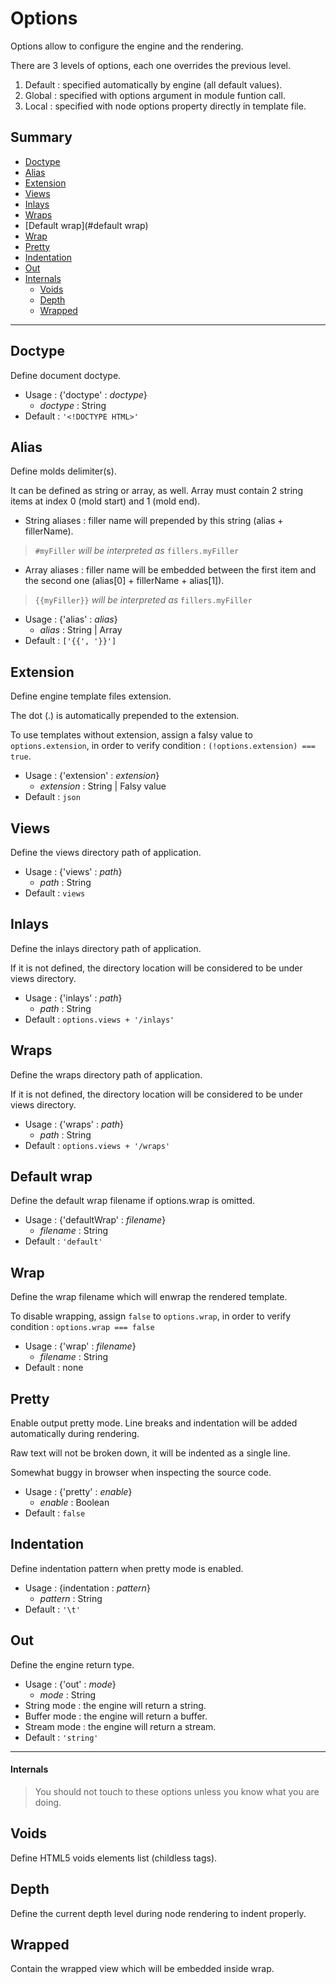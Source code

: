 Options
=======

Options allow to configure the engine and the rendering.

There are 3 levels of options, each one overrides the previous level.

1. Default : specified automatically by engine (all default values).
2. Global : specified with options argument in module funtion call.
3. Local : specified with node options property directly in template file.

Summary
-------

* [Doctype](#doctype)
* [Alias](#alias)
* [Extension](#extension)
* [Views](#views)
* [Inlays](#inlays)
* [Wraps](#wraps)
* [Default wrap](#default wrap)
* [Wrap](#wrap)
* [Pretty](#pretty)
* [Indentation](#indentation)
* [Out](#out)
* [Internals](#internals)
	* [Voids](#voids)
	* [Depth](#depth)
	* [Wrapped](#wrapped)

* * *

Doctype
-------

Define document doctype.

* Usage : {'doctype' : _doctype_}
	* _doctype_ : String
* Default : `'<!DOCTYPE HTML>'`

Alias
-----

Define molds delimiter(s).

It can be defined as string or array, as well.
Array must contain 2 string items at index 0 (mold start) and 1 (mold end).

* String aliases :
filler name will prepended by this string
(alias + fillerName).

> `#myFiller` *will be interpreted as* `fillers.myFiller`

* Array aliases :
filler name will be embedded between the first item and the second one
(alias[0] + fillerName + alias[1]).

> `{{myFiller}}` *will be interpreted as* `fillers.myFiller`

* Usage : {'alias' : _alias_}
	* _alias_ : String | Array
* Default : `['{{', '}}']`

Extension
---------

Define engine template files extension.

The dot (.) is automatically prepended to the extension.

To use templates without extension,
assign a falsy value to `options.extension`,
in order to verify condition : `(!options.extension) === true`.

* Usage : {'extension' : _extension_}
	* _extension_ : String | Falsy value
* Default : `json`

Views
-----

Define the views directory path of application.

* Usage : {'views' : _path_}
	* _path_ : String
* Default : `views`

Inlays
------

Define the inlays directory path of application.

If it is not defined, the directory location
will be considered to be under views directory.

* Usage : {'inlays' : _path_}
	* _path_ : String
* Default : `options.views + '/inlays'`

Wraps
-----

Define the wraps directory path of application.

If it is not defined, the directory location
will be considered to be under views directory.

* Usage : {'wraps' : _path_}
	* _path_ : String
* Default : `options.views + '/wraps'`

Default wrap
------------

Define the default wrap filename if options.wrap is omitted.

* Usage : {'defaultWrap' : _filename_}
	* _filename_ : String
* Default : `'default'`

Wrap
----

Define the wrap filename which will enwrap the rendered template.

To disable wrapping, assign `false` to `options.wrap`,
in order to verify condition : `options.wrap === false`

* Usage : {'wrap' : _filename_}
	* _filename_ : String
* Default : none

Pretty
------

Enable output pretty mode. Line breaks and indentation
will be added automatically during rendering.

Raw text will not be broken down, it will be indented as a single line.

Somewhat buggy in browser when inspecting the source code.

* Usage : {'pretty' : _enable_}
	* _enable_ : Boolean
* Default : `false`

Indentation
-----------

Define indentation pattern when pretty mode is enabled.

* Usage : {indentation : _pattern_}
	* _pattern_ : String
* Default : `'\t'`

Out
---

Define the engine return type.

* Usage : {'out' : _mode_}
	* _mode_ : String
* String mode : the engine will return a string.
* Buffer mode : the engine will return a buffer.
* Stream mode : the engine will return a stream.
* Default : `'string'`

* * *

#### Internals

> You should not touch to these options unless you know what you are doing.

Voids
-----

Define HTML5 voids elements list (childless tags).

Depth
-----

Define the current depth level during node rendering to indent properly.

Wrapped
-------

Contain the wrapped view which will be embedded inside wrap.
